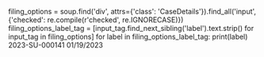 filing_options = soup.find('div', attrs={'class': 'CaseDetails'}).find_all('input', {'checked': re.compile(r'checked', re.IGNORECASE)})
filing_options_label_tag = [input_tag.find_next_sibling('label').text.strip() for input_tag in filing_options]
for label in filing_options_label_tag:
    print(label)
2023-SU-000141
01/19/2023
